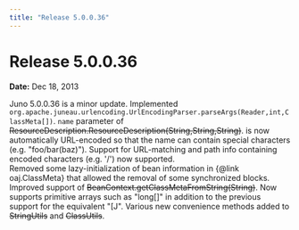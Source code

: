 ```yaml
---
title: "Release 5.0.0.36"
---
```


# Release 5.0.0.36

**Date:** Dec 18, 2013

Juno 5.0.0.36 is a minor update.
Implemented `org.apache.juneau.urlencoding.UrlEncodingParser.parseArgs(Reader,int,ClassMeta[])`.
`name` parameter of ~~ResourceDescription.ResourceDescription(String,String,String)~~. 
is now automatically URL-encoded so that the name can contain special characters (e.g. "foo/bar(baz)").
Support for URL-matching and path info containing encoded characters (e.g. '/') now supported.	
Removed some lazy-initialization of bean information in \{@link oaj.ClassMeta\} that allowed the removal of
some synchronized blocks.
Improved support of ~~BeanContext.getClassMetaFromString(String)~~.
Now supports primitive arrays such as "long[]" in addition to the previous support for the equivalent "[J".
Various new convenience methods added to ~~StringUtils~~ and ~~ClassUtils~~.